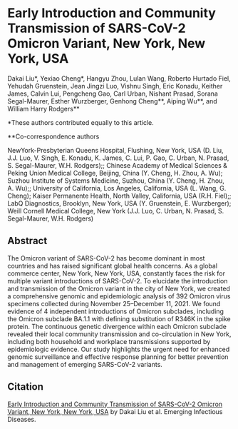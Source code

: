 # Early Introduction and Community Transmission of SARS-CoV-2 Omicron Variant, New York, New York, USA

Dakai Liu*, Yexiao Cheng*, Hangyu Zhou, Lulan Wang, Roberto Hurtado Fiel, Yehudah Gruenstein, Jean Jingzi Luo, Vishnu Singh, Eric Konadu, Keither James, Calvin Lui, Pengcheng Gao, Carl Urban, Nishant Prasad, Sorana Segal-Maurer, Esther Wurzberger, Genhong Cheng**, Aiping Wu**, and William Harry Rodgers**

*These authors contributed equally to this article.

**Co-correspondence authors

NewYork-Presbyterian Queens Hospital, Flushing, New York, USA (D. Liu, J.J. Luo, V. Singh, E. Konadu, K. James, C. Lui, P. Gao, C. Urban, N. Prasad, S. Segal-Maurer, W.H. Rodgers);; Chinese Academy of Medical Sciences & Peking Union Medical College, Beijing, China (Y. Cheng, H. Zhou, A. Wu); Suzhou Institute of Systems Medicine, Suzhou, China (Y. Cheng, H. Zhou, A. Wu);; University of California, Los Angeles, California, USA (L. Wang, G. Cheng); Kaiser Permanente Health, North Valley, California, USA (R.H. Fiel);; LabQ Diagnostics, Brooklyn, New York, USA (Y. Gruenstein, E. Wurzberger); Weill Cornell Medical College, New York (J.J. Luo, C. Urban, N. Prasad, S. Segal-Maurer, W.H. Rodgers)

## Abstract

The Omicron variant of SARS-CoV-2 has become dominant in most countries and has raised significant global health concerns. As a global commerce center, New York, New York, USA, constantly faces the risk for multiple variant introductions of SARS-CoV-2. To elucidate the introduction and transmission of the Omicron variant in the city of New York, we created a comprehensive genomic and epidemiologic analysis of 392 Omicron virus specimens collected during November 25–December 11, 2021. We found evidence of 4 independent introductions of Omicron subclades, including the Omicron subclade BA.1.1 with defining substitution of R346K in the spike protein. The continuous genetic divergence within each Omicron subclade revealed their local community transmission and co-circulation in New York, including both household and workplace transmissions supported by epidemiologic evidence. Our study highlights the urgent need for enhanced genomic surveillance and effective response planning for better prevention and management of emerging SARS-CoV-2 variants.

## Citation

[Early Introduction and Community Transmission of SARS-CoV-2 Omicron Variant, New York, New York, USA](https://wwwnc.cdc.gov/eid/article/29/2/22-0817_article) by Dakai Liu et al. Emerging Infectious Diseases.
